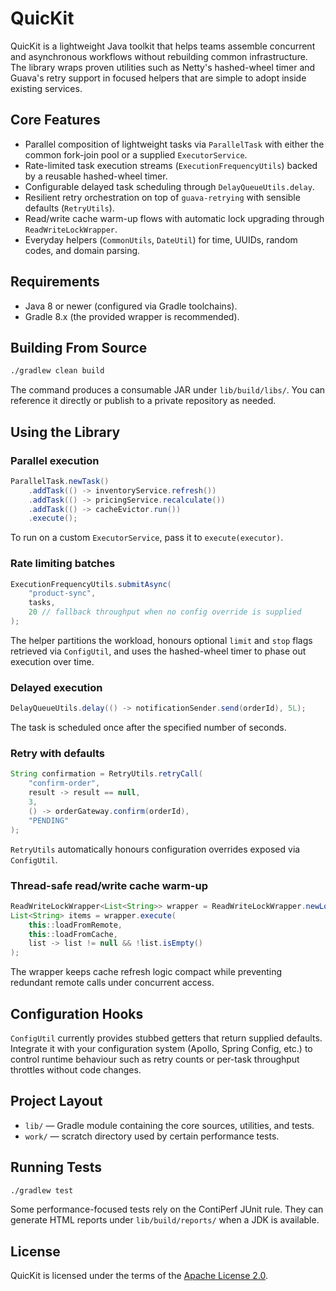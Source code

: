 # QuicKit

QuicKit is a lightweight Java toolkit that helps teams assemble concurrent and asynchronous workflows without rebuilding common infrastructure. The library wraps proven utilities such as Netty's hashed-wheel timer and Guava's retry support in focused helpers that are simple to adopt inside existing services.

## Core Features
- Parallel composition of lightweight tasks via `ParallelTask` with either the common fork-join pool or a supplied `ExecutorService`.
- Rate-limited task execution streams (`ExecutionFrequencyUtils`) backed by a reusable hashed-wheel timer.
- Configurable delayed task scheduling through `DelayQueueUtils.delay`.
- Resilient retry orchestration on top of `guava-retrying` with sensible defaults (`RetryUtils`).
- Read/write cache warm-up flows with automatic lock upgrading through `ReadWriteLockWrapper`.
- Everyday helpers (`CommonUtils`, `DateUtil`) for time, UUIDs, random codes, and domain parsing.

## Requirements
- Java 8 or newer (configured via Gradle toolchains).
- Gradle 8.x (the provided wrapper is recommended).

## Building From Source

```bash
./gradlew clean build
```

The command produces a consumable JAR under `lib/build/libs/`. You can reference it directly or publish to a private repository as needed.

## Using the Library

### Parallel execution

```java
ParallelTask.newTask()
    .addTask(() -> inventoryService.refresh())
    .addTask(() -> pricingService.recalculate())
    .addTask(() -> cacheEvictor.run())
    .execute();
```

To run on a custom `ExecutorService`, pass it to `execute(executor)`.

### Rate limiting batches

```java
ExecutionFrequencyUtils.submitAsync(
    "product-sync",
    tasks,
    20 // fallback throughput when no config override is supplied
);
```

The helper partitions the workload, honours optional `limit` and `stop` flags retrieved via `ConfigUtil`, and uses the hashed-wheel timer to phase out execution over time.

### Delayed execution

```java
DelayQueueUtils.delay(() -> notificationSender.send(orderId), 5L);
```

The task is scheduled once after the specified number of seconds.

### Retry with defaults

```java
String confirmation = RetryUtils.retryCall(
    "confirm-order",
    result -> result == null,
    3,
    () -> orderGateway.confirm(orderId),
    "PENDING"
);
```

`RetryUtils` automatically honours configuration overrides exposed via `ConfigUtil`.

### Thread-safe read/write cache warm-up

```java
ReadWriteLockWrapper<List<String>> wrapper = ReadWriteLockWrapper.newLock();
List<String> items = wrapper.execute(
    this::loadFromRemote,
    this::loadFromCache,
    list -> list != null && !list.isEmpty()
);
```

The wrapper keeps cache refresh logic compact while preventing redundant remote calls under concurrent access.

## Configuration Hooks

`ConfigUtil` currently provides stubbed getters that return supplied defaults. Integrate it with your configuration system (Apollo, Spring Config, etc.) to control runtime behaviour such as retry counts or per-task throughput throttles without code changes.

## Project Layout
- `lib/` &mdash; Gradle module containing the core sources, utilities, and tests.
- `work/` &mdash; scratch directory used by certain performance tests.

## Running Tests

```bash
./gradlew test
```

Some performance-focused tests rely on the ContiPerf JUnit rule. They can generate HTML reports under `lib/build/reports/` when a JDK is available.

## License

QuicKit is licensed under the terms of the [Apache License 2.0](https://github.com/kingson4wu/QuicKit/blob/main/LICENSE).

